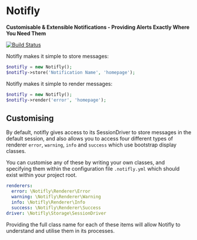 # Notifly 
__Customisable & Extensible Notifications - Providing Alerts Exactly Where You Need Them__

[![Build Status](https://travis-ci.org/danhanly/notifly.svg?branch=master)](https://travis-ci.org/danhanly/notifly)

Notifly makes it simple to store messages:

```php
$notifly = new Notifly();
$notifly->store('Notification Name', 'homepage');
```

Notifly makes it simple to render messages:

```php
$notifly = new Notifly();
$notifly->render('error', 'homepage');
```

## Customising

By default, notifly gives access to its SessionDriver to store messages in the default session, and also allows you to access four different types of renderer `error`, `warning`, `info` and `success` which use bootstrap display classes.

You can customise any of these by writing your own classes, and specifying them within the configuration file `.notifly.yml` which should exist within your project root.

```yml
renderers:
  error: \Notifly\Renderer\Error
  warning: \Notifly\Renderer\Warning
  info: \Notifly\Renderer\Info
  success: \Notifly\Renderer\Success
driver: \Notifly\Storage\SessionDriver
```

Providing the full class name for each of these items will allow Notifly to understand and utilise them in its processes.